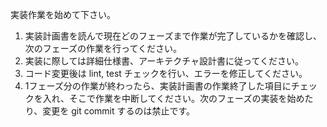 実装作業を始めて下さい。

1. 実装計画書を読んで現在どのフェーズまで作業が完了しているかを確認し、次のフェーズの作業を行ってください。
2. 実装に際しては詳細仕様書、アーキテクチャ設計書に従ってください。
3. コード変更後は lint, test チェックを行い、エラーを修正してください。
4. 1フェーズ分の作業が終わったら、実装計画書の作業終了した項目にチェックを入れ、そこで作業を中断してください。次のフェーズの実装を始めたり、変更を git commit するのは禁止です。
